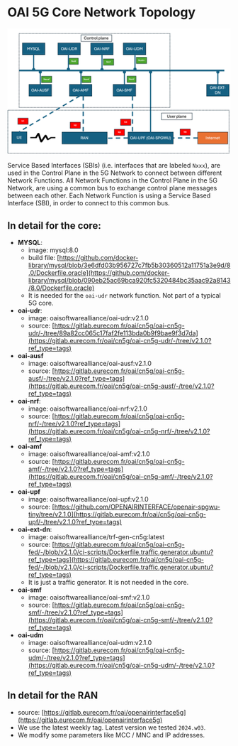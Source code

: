 # OAI 5G Core Network Topology

![OAI_testbed_logical_topology](OAI_testbed_logical_topology.png)

Service Based Interfaces (SBIs) (i.e. interfaces that are labeled `Nxxx`), are used in the Control Plane in the 5G Network to connect between different Network Functions.
All Network Functions in the Control Plane in the 5G Network, are using a common bus to exchange control plane messages between each other.
Each Network Function is using a Service Based Interface (SBI), in order to connect to this common bus.

## In detail for the core:

 - **MYSQL**: 
	 - image: mysql:8.0
	 - build file: [https://github.com/docker-library/mysql/blob/3e6dfd03b956727c7fb5b30360512a11751a3e9d/8.0/Dockerfile.oracle](https://github.com/docker-library/mysql/blob/090eb25ac69bca920fc5320484bc35aac92a8143/8.0/Dockerfile.oracle)
	 - It is needed for the `oai-udr` network function. Not part of a typical 5G core.
 - **oai-udr**: 
	 - image: oaisoftwarealliance/oai-udr:v2.1.0
	 - source: [https://gitlab.eurecom.fr/oai/cn5g/oai-cn5g-udr/-/tree/89a82cc065c17faf2fe113bda0b9f9bae9f3d7da](https://gitlab.eurecom.fr/oai/cn5g/oai-cn5g-udr/-/tree/v2.1.0?ref_type=tags)
 - **oai-ausf**
	 - image: oaisoftwarealliance/oai-ausf:v2.1.0
	 - source: [https://gitlab.eurecom.fr/oai/cn5g/oai-cn5g-ausf/-/tree/v2.1.0?ref_type=tags](https://gitlab.eurecom.fr/oai/cn5g/oai-cn5g-ausf/-/tree/v2.1.0?ref_type=tags)
 - **oai-nrf**:
	 - image: oaisoftwarealliance/oai-nrf:v2.1.0
	 - source: [https://gitlab.eurecom.fr/oai/cn5g/oai-cn5g-nrf/-/tree/v2.1.0?ref_type=tags](https://gitlab.eurecom.fr/oai/cn5g/oai-cn5g-nrf/-/tree/v2.1.0?ref_type=tags)
 - **oai-amf**
	 - image:  oaisoftwarealliance/oai-amf:v2.1.0
	 - source: [https://gitlab.eurecom.fr/oai/cn5g/oai-cn5g-amf/-/tree/v2.1.0?ref_type=tags](https://gitlab.eurecom.fr/oai/cn5g/oai-cn5g-amf/-/tree/v2.1.0?ref_type=tags)
 - **oai-upf**
	 - image: oaisoftwarealliance/oai-upf:v2.1.0
	 - source: [https://github.com/OPENAIRINTERFACE/openair-spgwu-tiny/tree/v2.1.0](https://gitlab.eurecom.fr/oai/cn5g/oai-cn5g-upf/-/tree/v2.1.0?ref_type=tags)
- **oai-ext-dn**:
	 - image: oaisoftwarealliance/trf-gen-cn5g:latest
	 - source: [https://gitlab.eurecom.fr/oai/cn5g/oai-cn5g-fed/-/blob/v2.1.0/ci-scripts/Dockerfile.traffic.generator.ubuntu?ref_type=tags](https://gitlab.eurecom.fr/oai/cn5g/oai-cn5g-fed/-/blob/v2.1.0/ci-scripts/Dockerfile.traffic.generator.ubuntu?ref_type=tags)
	 - It is just a traffic generator. It is not needed in the core.
 - **oai-smf**
	 - image: oaisoftwarealliance/oai-smf:v2.1.0
	 - source: [https://gitlab.eurecom.fr/oai/cn5g/oai-cn5g-smf/-/tree/v2.1.0?ref_type=tags](https://gitlab.eurecom.fr/oai/cn5g/oai-cn5g-smf/-/tree/v2.1.0?ref_type=tags)
 - **oai-udm**
	 - image: oaisoftwarealliance/oai-udm:v2.1.0
	 - source: [https://gitlab.eurecom.fr/oai/cn5g/oai-cn5g-udm/-/tree/v2.1.0?ref_type=tags](https://gitlab.eurecom.fr/oai/cn5g/oai-cn5g-udm/-/tree/v2.1.0?ref_type=tags)


## In detail for the RAN

- source: [https://gitlab.eurecom.fr/oai/openairinterface5g](https://gitlab.eurecom.fr/oai/openairinterface5g)
- We use the latest weekly tag. Latest version we tested `2024.w03`.
- We modify some parameters like MCC / MNC and IP addresses.


